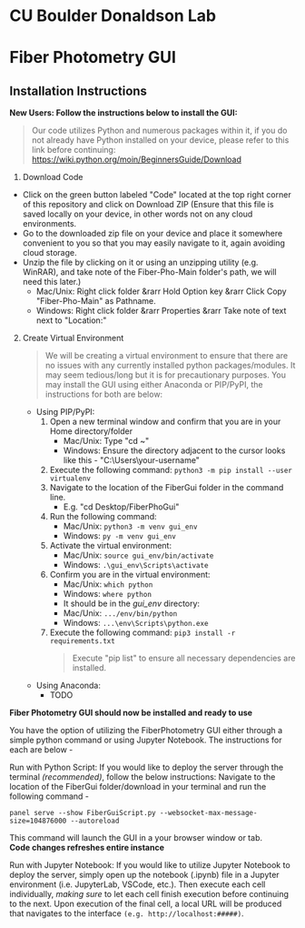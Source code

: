 # CU Boulder Donaldson Lab
# Fiber Photometry GUI

## Installation Instructions

**New Users: Follow the instructions below to install the GUI:**
> Our code utilizes Python and numerous packages within it, if you do not already have Python installed on your device, please refer to this link before continuing: https://wiki.python.org/moin/BeginnersGuide/Download

1. Download Code
- Click on the green button labeled "Code" located at the top right corner of this repository and click on Download ZIP (Ensure that this file is saved locally on your device, in other words not on any cloud environments.
- Go to the downloaded zip file on your device and place it somewhere convenient to you so that you may easily navigate to it, again avoiding cloud storage.
- Unzip the file by clicking on it or using an unzipping utility (e.g. WinRAR), and take note of the Fiber-Pho-Main folder's path, we will need this later.)
    - Mac/Unix: Right click folder &rarr Hold Option key &rarr Click Copy "Fiber-Pho-Main" as Pathname.
    - Windows: Right click folder &rarr Properties &rarr Take note of text next to "Location:"

2. Create Virtual Environment
    > We will be creating a virtual environment to ensure that there are no issues with any currently installed python packages/modules. It may seem tedious/long but it is for precautionary purposes. You may install the GUI using either Anaconda or PIP/PyPI, the instructions for both are below:
    - Using PIP/PyPI:
        1. Open a new terminal window and confirm that you are in your Home directory/folder
            - Mac/Unix: Type "cd ~"
            - Windows: Ensure the directory adjacent to the cursor looks like this - "C:\Users\your-username\"
        2. Execute the following command: `python3 -m pip install --user virtualenv`
        3. Navigate to the location of the FiberGui folder in the command line.
            - E.g. "cd Desktop/FiberPhoGui"
        4. Run the following command: 
            - Mac/Unix: `python3 -m venv gui_env`
            - Windows: `py -m venv gui_env`
        5. Activate the virtual environment:
            - Mac/Unix: `source gui_env/bin/activate`
            - Windows: `.\gui_env\Scripts\activate`
        6. Confirm you are in the virtual environment:
            - Mac/Unix: `which python`
            - Windows: `where python` 
            - It should be in the *gui_env* directory: 
            - Mac/Unix: `.../env/bin/python`
            - Windows: `...\env\Scripts\python.exe`
        7. Execute the following command: `pip3 install -r requirements.txt`
            > Execute "pip list" to ensure all necessary dependencies are installed.
    - Using Anaconda:
        - TODO

**Fiber Photometry GUI should now be installed and ready to use**

You have the option of utilizing the FiberPhotometry GUI either through a simple python command or using Jupyter Notebook. The instructions for each are below -

Run with Python Script:
If you would like to deploy the server through the terminal *(recommended)*, follow the below instructions:
Navigate to the location of the FiberGui folder/download in your terminal and run the following command -

`panel serve --show FiberGuiScript.py --websocket-max-message-size=104876000 --autoreload`

This command will launch the GUI in a your browser window or tab. \
**Code changes refreshes entire instance**

Run with Jupyter Notebook:
If you would like to utilize Jupyter Notebook to deploy the server, simply open up the notebook (.ipynb) file in a Jupyter environment (i.e. JupyterLab, VSCode, etc.). Then execute each cell individually, *making sure* to let each cell finish execution before continuing to the next. Upon execution of the final cell, a local URL will be produced that navigates to the interface `(e.g. http://localhost:#####)`.
